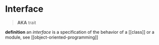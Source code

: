 # Interface

> **AKA** trait

**definition** an _interface_ is a specification of the behavior of a [[class]] or a module, see [[object-oriented-programming]]
